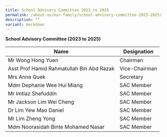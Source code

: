 ```yaml
---
title: School Advisory Committee 2023 to 2025
permalink: /about-us/our-family/school-advisory-committee-2023-2025/
description: ""
variant: markdown
---
```

**School Advisory Committee (2023 to 2025)**

|Name |Designation |
| -------- | -------- | 
|Mr Wong Hong Yuen |Chairman |
|Asst Prof Hamid Rahmatullah Bin Abd Razak |Vice-Chairman |
|Mrs Anne Quek |Secretary 
|Mdm Dephanie Wee Hui Miang |SAC Member |
|Mr Imtiaz Shefuddin |SAC Member |
|Mr Jackson Lim Wei Cheng |SAC Member|
|Dr Lim Yew Mao Daniel |SAC Member |
|Mr Lim Zheng Yong |SAC Member |
|Mdm Noorasidah Binte Mohamed Nasar |SAC Member|
